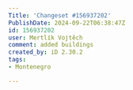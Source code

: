 ```yaml
---
Title: 'Changeset #156937202'
PublishDate: 2024-09-22T06:38:47Z
id: 156937202
user: Mertlík Vojtěch
comment: added buildings
created_by: iD 2.30.2
tags:
- Montenegro

---
```

